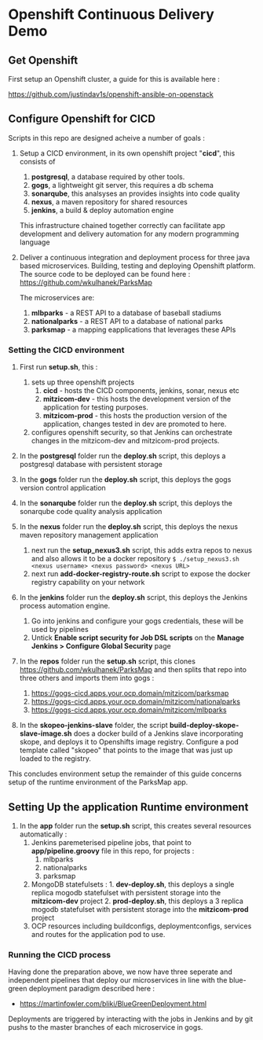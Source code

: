 # Openshift Continuous Delivery Demo

## Get Openshift

First setup an Openshift cluster, a guide for this is available here :

https://github.com/justindav1s/openshift-ansible-on-openstack

## Configure Openshift for CICD

Scripts in this repo are designed acheive a number of goals :

1. Setup a CICD environment, in its own openshift project "**cicd**", this consists of
    1. **postgresql**, a database required by other tools.
    2. **gogs**, a lightweight git server, this requires a db schema
    3. **sonarqube**, this analsyses an provides insights into code quality
    4. **nexus**, a maven repository for shared resources
    5. **jenkins**, a build & deploy automation engine

    This infrastructure chained together correctly can facilitate app development and delivery automation for any modern programming language
 
2. Deliver a continuous integration and deployment process for three java based microservices. Building, testing and deploying Openshift platform. The source code to be deployed can be found here :
https://github.com/wkulhanek/ParksMap

    The microservices are:
    1. **mlbparks** - a REST API to a database of baseball stadiums
    2. **nationalparks** - a REST API to a database of national parks
    3. **parksmap** - a mapping eapplications that leverages these APIs

### Setting the CICD environment

1. First run **setup.sh**, this :
    1. sets up three openshift projects
        1. **cicd** - hosts the CICD components, jenkins, sonar, nexus etc
        2. **mitzicom-dev** - this hosts the development version of the application for testing purposes.
        3. **mitzicom-prod** - this hosts the production version of the application, changes tested in dev are promoted to here.
     2. configures openshift security, so that Jenkins can orchestrate changes in the mitzicom-dev and mitzicom-prod projects.
     
2. In the **postgresql** folder run the **deploy.sh** script, this deploys a postgresql database with persistent storage
3. In the **gogs** folder run the **deploy.sh** script, this deploys the gogs version control application
4. In the **sonarqube** folder run the **deploy.sh** script, this deploys the sonarqube code quality analysis application    
5. In the **nexus** folder run the **deploy.sh** script, this deploys the nexus maven repository management application
    1. next run the **setup_nexus3.sh** script, this adds extra repos to nexus and also allows it to be a docker repository
        ``$ ./setup_nexus3.sh <nexus username> <nexus password> <nexus URL>``
    2. next run **add-docker-registry-route.sh** script to expose the docker registry capability on your network        
6. In the **jenkins** folder run the **deploy.sh** script, this deploys the Jenkins process automation engine.
    1. Go into jenkins and configure your gogs credentials, these will be used by pipelines
    2. Untick **Enable script security for Job DSL scripts** on the **Manage Jenkins > Configure Global Security** page
7. In the **repos** folder run the **setup.sh** script, this clones https://github.com/wkulhanek/ParksMap and then splits that repo into three others and imports them into gogs :
    1. https://gogs-cicd.apps.your.ocp.domain/mitzicom/parksmap    
    2. https://gogs-cicd.apps.your.ocp.domain/mitzicom/nationalparks
    3. https://gogs-cicd.apps.your.ocp.domain/mitzicom/mlbparks
8. In the **skopeo-jenkins-slave** folder, the script **build-deploy-skope-slave-image.sh** does a docker build of a Jenkins slave incorporating skope, and deploys it to Openshifts image registry. Configure a pod template called "skopeo" that points to the image that was just up loaded to the registry.

This concludes environment setup the remainder of this guide concerns setup of the runtime environment of the ParksMap app.

## Setting Up the application Runtime environment  
    
1. In the **app** folder run the **setup.sh** script, this creates  several resources automatically :
    1. Jenkins paremeterised pipeline jobs, that point to **app/pipeline.groovy** file in this repo, for projects :
        1. mlbparks
        2. nationalparks
        3. parksmap
    2. MongoDB statefulsets :
            1. **dev-deploy.sh**, this deploys a single replica mogodb statefulset with persistent storage into the **mitzicom-dev** project
            2. **prod-deploy.sh**, this deploys a 3 replica mogodb statefulset with persistent storage into the **mitzicom-prod** project     
    3. OCP resources including buildconfigs, deploymentconfigs, services and routes for the application pod to use.
    
    
### Running the CICD process

Having done the preparation above, we now have three seperate and independent pipelines that deploy our microservices in line with the blue-green deployment paradigm described here :
  - https://martinfowler.com/bliki/BlueGreenDeployment.html
  
Deployments are triggered by interacting with the jobs in Jenkins and by git pushs to the master branches of each microservice in gogs. 
